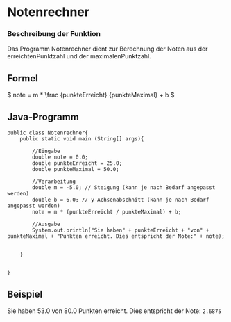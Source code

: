 # Notenrechner
### Beschreibung der Funktion 
Das Programm Notenrechner dient zur Berechnung der Noten aus der erreichtenPunktzahl und der maximalenPunktzahl. 

## Formel
$ note = m * \frac {punkteErreicht} {punkteMaximal} + b $
## Java-Programm
````
public class Notenrechner{
    public static void main (String[] args){
        
        //Eingabe
        double note = 0.0;
        double punkteErreicht = 25.0;
        double punkteMaximal = 50.0;
        
        //Verarbeitung
        double m = -5.0; // Steigung (kann je nach Bedarf angepasst werden)
        double b = 6.0; // y-Achsenabschnitt (kann je nach Bedarf angepasst werden)
        note = m * (punkteErreicht / punkteMaximal) + b;
        
        //Ausgabe
        System.out.println("Sie haben" + punkteErreicht + "von" + punkteMaximal + "Punkten erreicht. Dies entspricht der Note:" + note);


    }


}
````
## Beispiel
Sie haben 53.0 von 80.0 Punkten erreicht. Dies entspricht der Note: `2.6875`